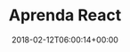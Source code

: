 ---
title: "Aprenda React"
slug: "react"
path: "/tag/react"
date: "2018-02-12T06:00:14+00:00"
tags: [
  slug: 'react',
  slug: 'iniciante',
  slug: 'intermediario',
  slug: 'avancado',
]
featured_media: 'https://res.cloudinary.com/webdevacademy/image/upload/v1542230128/featured/webdevacademy-tutorial-react.png'
---